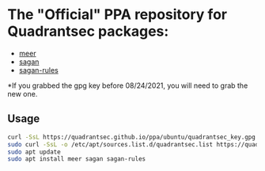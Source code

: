 # The "Official" PPA repository for Quadrantsec packages:

- [meer](https://github.com/quadrantsec/meer)
- [sagan](https://github.com/quadrantsec/sagan)
- [sagan-rules](https://github.com/quadrantsec/sagan-rules)

*If you grabbed the gpg key before 08/24/2021, you will need to grab the new one.

## Usage

```bash
curl -SsL https://quadrantsec.github.io/ppa/ubuntu/quadrantsec_key.gpg | sudo apt-key add -
sudo curl -SsL -o /etc/apt/sources.list.d/quadrantsec.list https://quadrantsec.github.io/ppa/ubuntu/quadrantsec_file.list
sudo apt update
sudo apt install meer sagan sagan-rules
```
